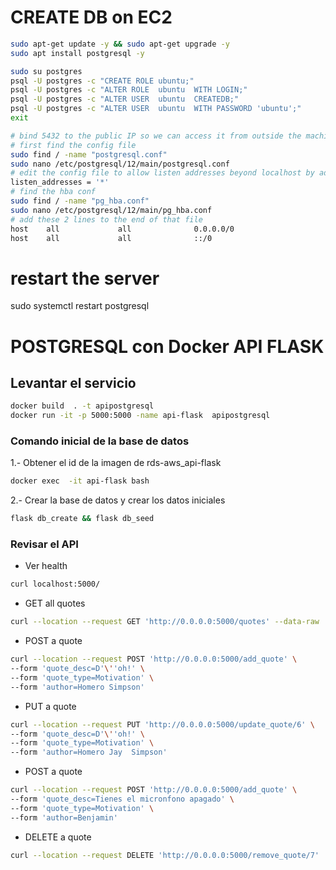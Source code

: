 # CREATE DB on EC2


```sh
sudo apt-get update -y && sudo apt-get upgrade -y
sudo apt install postgresql -y

sudo su postgres
psql -U postgres -c "CREATE ROLE ubuntu;"
psql -U postgres -c "ALTER ROLE  ubuntu  WITH LOGIN;"
psql -U postgres -c "ALTER USER  ubuntu  CREATEDB;"
psql -U postgres -c "ALTER USER  ubuntu  WITH PASSWORD 'ubuntu';"
exit

# bind 5432 to the public IP so we can access it from outside the machine
# first find the config file
sudo find / -name "postgresql.conf"
sudo nano /etc/postgresql/12/main/postgresql.conf
# edit the config file to allow listen addresses beyond localhost by adding/modifying this line: 
listen_addresses = '*'
# find the hba conf
sudo find / -name "pg_hba.conf"
sudo nano /etc/postgresql/12/main/pg_hba.conf
# add these 2 lines to the end of that file
host    all             all              0.0.0.0/0                       md5
host    all             all              ::/0                            md5
```

# restart the server
sudo systemctl restart postgresql

# POSTGRESQL con Docker API FLASK 
## Levantar el servicio 

```sh
docker build  . -t apipostgresql
docker run -it -p 5000:5000 -name api-flask  apipostgresql
```

### Comando inicial de la base de datos

1.- Obtener el id de la imagen de rds-aws_api-flask 
```sh
docker exec  -it api-flask bash 
```

2.- Crear la base de datos y crear los datos iniciales
```sh
flask db_create && flask db_seed 
```

### Revisar el API

- Ver health
```sh
curl localhost:5000/
```
- GET all quotes
```sh
curl --location --request GET 'http://0.0.0.0:5000/quotes' --data-raw ''
```
- POST a quote

```sh
curl --location --request POST 'http://0.0.0.0:5000/add_quote' \
--form 'quote_desc=D'\''oh!' \
--form 'quote_type=Motivation' \
--form 'author=Homero Simpson'
```
- PUT a quote

```sh
curl --location --request PUT 'http://0.0.0.0:5000/update_quote/6' \
--form 'quote_desc=D'\''oh!' \
--form 'quote_type=Motivation' \
--form 'author=Homero Jay  Simpson'
```
- POST a quote

```sh
curl --location --request POST 'http://0.0.0.0:5000/add_quote' \
--form 'quote_desc=Tienes el micronfono apagado' \
--form 'quote_type=Motivation' \
--form 'author=Benjamin'
```
- DELETE a quote

```sh
curl --location --request DELETE 'http://0.0.0.0:5000/remove_quote/7'
```